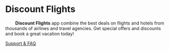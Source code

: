 # Discount Flights

<img src="http://travelmobilecommunity.github.io/arabic3/icon.svg" style="zoom:10%; float: left; padding: 50px 150px" />**Discount Flights** app combine the best deals on flights and hotels from thousands of airlines and travel agencies. Get special offers and discounts and book a great vacation today!

[Support & FAQ](https://arabicbestflights.nethouse.ru)

